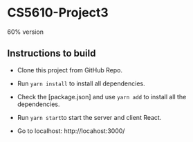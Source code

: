 # CS5610-Project3
 60% version

## Instructions to build
- Clone this project from GitHub Repo.
- Run `yarn install` to install all dependencies.
- Check the [package.json] and use `yarn add` to install all the dependencies.

- Run `yarn start`to start the server and client React.
- Go to localhost: http://locahost:3000/
 
